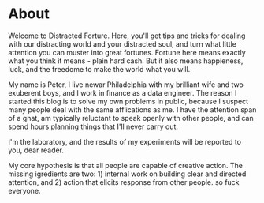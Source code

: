 About
=====

 Welcome to Distracted Forture.  Here, you'll get tips and tricks for dealing with our distracting world and your distracted soul, and turn what little attention you can muster into great fortunes.  Fortune here means exactly what you think it means - plain hard cash.  But it also means happieness, luck, and the freedome to make the world what you will.

 My name is Peter, I live newar Philadelphia with my brilliant wife and two exuberent boys, and I work in finance as a data engineer.  The reason I started this blog is to solve my own problems in public, because I suspect many people deal with the same afflications as me.  I have the attention span of a gnat, am typically reluctant to speak openly with other people, and can spend hours planning things that I'll never carry out.

 I'm the laboratory, and the results of my experiments will be reported to you, dear reader.

 My core hypothesis is that all people are capable of creative action.  The missing igredients are two:  1) internal work on building clear and directed attention, and 2) action that elicits response from other people.  so fuck everyone.
